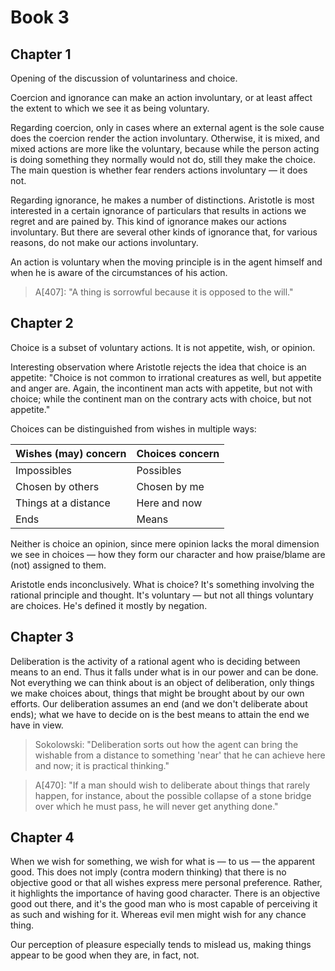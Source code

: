 # Book 3

## Chapter 1

Opening of the discussion of voluntariness and choice. 

Coercion and ignorance can make an action involuntary, or at least affect the extent to which we see it as being voluntary. 

Regarding coercion, only in cases where an external agent is the sole cause does the coercion render the action involuntary. Otherwise, it is mixed, and mixed actions are more like the voluntary, because while the person acting is doing something they normally would not do, still they make the choice. The main question is whether fear renders actions involuntary — it does not.

Regarding ignorance, he makes a number of distinctions. Aristotle is most interested in a certain ignorance of particulars that results in actions we regret and are pained by. This kind of ignorance makes our actions involuntary. But there are several other kinds of ignorance that, for various reasons, do not make our actions involuntary. 

An action is voluntary when the moving principle is in the agent himself and when he is aware of the circumstances of his action.

> A[407]: "A thing is sorrowful because it is opposed to the will."

## Chapter 2

Choice is a subset of voluntary actions. It is not appetite, wish, or opinion.

Interesting observation where Aristotle rejects the idea that choice is an appetite: "Choice is not common to irrational creatures as well, but appetite and anger are. Again, the incontinent man acts with appetite, but not with choice; while the continent man on the contrary acts with choice, but not appetite."

Choices can be distinguished from wishes in multiple ways:

| Wishes (may) concern | Choices concern |
| --- | --- |
| Impossibles | Possibles |
| Chosen by others | Chosen by me |
| Things at a distance | Here and now |
| Ends | Means |

Neither is choice an opinion, since mere opinion lacks the moral dimension we see in choices — how they form our character and how praise/blame are (not) assigned to them.

Aristotle ends inconclusively. What is choice? It's something involving the rational principle and thought. It's voluntary — but not all things voluntary are choices. He's defined it mostly by negation.

## Chapter 3

Deliberation is the activity of a rational agent who is deciding between means to an end. Thus it falls under what is in our power and can be done. Not everything we can think about is an object of deliberation, only things we make choices about, things that might be brought about by our own efforts. Our deliberation assumes an end (and we don't deliberate about ends); what we have to decide on is the best means to attain the end we have in view.

> Sokolowski: "Deliberation sorts out how the agent can bring the wishable from a distance to something 'near' that he can achieve here and now; it is practical thinking."

> A[470]: "If a man should wish to deliberate about things that rarely happen, for instance, about the possible collapse of a stone bridge over which he must pass, he will never get anything done."

## Chapter 4

When we wish for something, we wish for what is — to us — the apparent good. This does not imply (contra modern thinking) that there is no objective good or that all wishes express mere personal preference. Rather, it highlights the importance of having good character. There is an objective good out there, and it's the good man who is most capable of perceiving it as such and wishing for it. Whereas evil men might wish for any chance thing. 

Our perception of pleasure especially tends to mislead us, making things appear to be good when they are, in fact, not.

